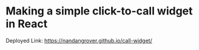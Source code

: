 # Making a simple click-to-call widget in React

Deployed Link: https://nandangrover.github.io/call-widget/

